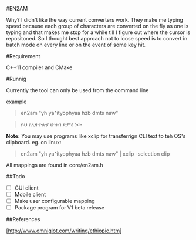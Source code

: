 
#EN2AM

Why? I didn't like the way current converters work. They make me typing speed because each
group of characters are converted on the fly as one is typing and that makes me stop for a while till
I figure out where the cursor is repositoned. So I thought best approach not to loose speed is to convert
in batch mode on every line or on the event of some key hit.


#Requirement

C++11 compiler and CMake

#Runnig

Currently the tool can only be used from the command line

example

>en2am  "yh ya^ityophyaa hzb dmts naw"

>ይህ የኢትዮጵያ ህዝብ ድምፅ ነው  

**Note:** You may use programs like xclip for transferrign CLI text to teh OS's clipboard.
eg. on linux:

> en2am  "yh ya^ityophyaa hzb dmts naw" | xclip -selection clip

All mappings are found in core/en2am.h

##Todo

- [ ] GUI client
- [ ] Mobile client
- [ ] Make user configurable mapping
- [ ] Package program for V1 beta release

##References

[http://www.omniglot.com/writing/ethiopic.htm]
